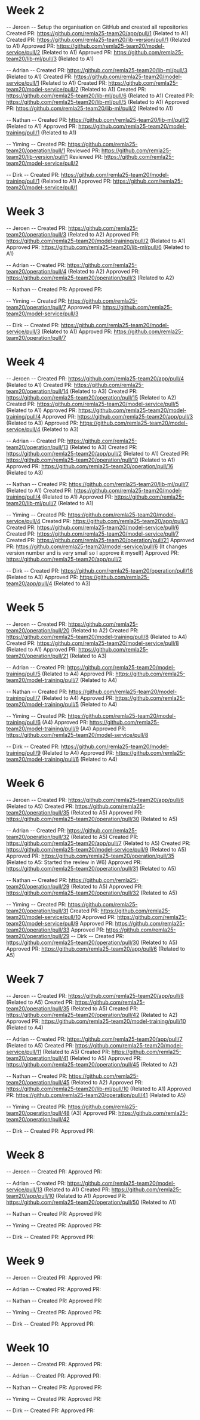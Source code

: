 # Week 2

-- Jeroen --
Setup the organisation on GitHub and created all repositories
Created PR: https://github.com/remla25-team20/app/pull/1 (Related to A1)
Created PR: https://github.com/remla25-team20/lib-version/pull/1 (Related to A1)
Approved PR: https://github.com/remla25-team20/model-service/pull/2 (Related to A1)
Approved PR: https://github.com/remla25-team20/lib-ml/pull/3 (Related to A1)

-- Adrian --
Created PR: https://github.com/remla25-team20/lib-ml/pull/3 (Related to A1)
Created PR: https://github.com/remla25-team20/model-service/pull/1 (Related to A1)
Created PR: https://github.com/remla25-team20/model-service/pull/2 (Related to A1)
Created PR: https://github.com/remla25-team20/lib-ml/pull/6 (Related to A1)
Created PR: https://github.com/remla25-team20/lib-ml/pull/5 (Related to A1)
Approved PR: https://github.com/remla25-team20/lib-ml/pull/2 (Related to A1)

-- Nathan --
Created PR: https://github.com/remla25-team20/lib-ml/pull/2 (Related to A1)
Approved PR: https://github.com/remla25-team20/model-training/pull/1 (Related to A1)

-- Yiming --
Created PR: https://github.com/remla25-team20/operation/pull/1
Reviewed PR: https://github.com/remla25-team20/lib-version/pull/1
Reviewed PR: https://github.com/remla25-team20/model-service/pull/2

-- Dirk --
Created PR: https://github.com/remla25-team20/model-training/pull/1 (Related to A1)
Approved PR: https://github.com/remla25-team20/model-service/pull/1

# Week 3

-- Jeroen --
Created PR: https://github.com/remla25-team20/operation/pull/3 (Related to A2)
Approved PR: https://github.com/remla25-team20/model-training/pull/2 (Related to A1)
Approved PR: https://github.com/remla25-team20/lib-ml/pull/6 (Related to A1)

-- Adrian --
Created PR: https://github.com/remla25-team20/operation/pull/4 (Related to A2)
Approved PR: https://github.com/remla25-team20/operation/pull/3 (Related to A2)

-- Nathan --
Created PR: 
Approved PR:

-- Yiming --
Created PR: https://github.com/remla25-team20/operation/pull/7
Approved PR: https://github.com/remla25-team20/model-service/pull/3

-- Dirk --
Created PR: https://github.com/remla25-team20/model-service/pull/3 (Related to A1)
Approved PR: https://github.com/remla25-team20/operation/pull/7

# Week 4

-- Jeroen --
Created PR: https://github.com/remla25-team20/app/pull/4 (Related to A1)
Created PR: https://github.com/remla25-team20/operation/pull/14 (Related to A3)
Created PR: https://github.com/remla25-team20/operation/pull/15 (Related to A2)
Created PR: https://github.com/remla25-team20/model-service/pull/5 (Related to A1)
Approved PR: https://github.com/remla25-team20/model-training/pull/4
Approved PR: https://github.com/remla25-team20/app/pull/3 (Related to A3)
Approved PR: https://github.com/remla25-team20/model-service/pull/4 (Related to A3)

-- Adrian --
Created PR: https://github.com/remla25-team20/operation/pull/13 (Related to A3)
Created PR: https://github.com/remla25-team20/app/pull/2 (Related to A1)
Created PR: https://github.com/remla25-team20/operation/pull/10 (Related to A1)
Approved PR: https://github.com/remla25-team20/operation/pull/16 (Related to A3)

-- Nathan --
Created PR: https://github.com/remla25-team20/lib-ml/pull/7 (Related to A1)
Created PR: https://github.com/remla25-team20/model-training/pull/4 (Related to A1)
Approved PR: https://github.com/remla25-team20/lib-ml/pull/7 (Related to A1)

-- Yiming --
Created PR: https://github.com/remla25-team20/model-service/pull/4
Created PR: https://github.com/remla25-team20/app/pull/3
Created PR: https://github.com/remla25-team20/model-service/pull/6
Created PR: https://github.com/remla25-team20/model-service/pull/7
Created PR: https://github.com/remla25-team20/operation/pull/21
Approved PR: https://github.com/remla25-team20/model-service/pull/6 (It changes version number and is very small so I approve it myself)
Approved PR: https://github.com/remla25-team20/app/pull/2

-- Dirk --
Created PR: https://github.com/remla25-team20/operation/pull/16 (Related to A3)
Approved PR: https://github.com/remla25-team20/app/pull/4 (Related to A3)

# Week 5

-- Jeroen --
Created PR: https://github.com/remla25-team20/operation/pull/20 (Related to A2)
Created PR: https://github.com/remla25-team20/model-training/pull/8 (Related to A4)
Created PR: https://github.com/remla25-team20/model-service/pull/8 (Related to A1)
Approved PR: https://github.com/remla25-team20/operation/pull/21 (Related to A3)

-- Adrian --
Created PR: https://github.com/remla25-team20/model-training/pull/5 (Related to A4)
Approved PR: https://github.com/remla25-team20/model-training/pull/7 (Related to A4)

-- Nathan --
Created PR: https://github.com/remla25-team20/model-training/pull/7 (Related to A4)
Approved PR: https://github.com/remla25-team20/model-training/pull/5 (Related to A4)

-- Yiming --
Created PR: https://github.com/remla25-team20/model-training/pull/6 (A4)
Approved PR: https://github.com/remla25-team20/model-training/pull/9 (A4)
Approved PR: https://github.com/remla25-team20/model-service/pull/8

-- Dirk --
Created PR: https://github.com/remla25-team20/model-training/pull/9 (Related to A4)
Approved PR: https://github.com/remla25-team20/model-training/pull/6 (Related to A4)

# Week 6

-- Jeroen --
Created PR: https://github.com/remla25-team20/app/pull/6 (Related to A5)
Created PR: https://github.com/remla25-team20/operation/pull/35 (Related to A5)
Approved PR: https://github.com/remla25-team20/operation/pull/30 (Related to A5)

-- Adrian --
Created PR: https://github.com/remla25-team20/operation/pull/32 (Related to A5)
Created PR: https://github.com/remla25-team20/app/pull/7 (Related to A5)
Created PR: https://github.com/remla25-team20/model-service/pull/9 (Related to A5)
Approved PR: https://github.com/remla25-team20/operation/pull/35 (Related to A5: Started the review in W6)
Approved PR: https://github.com/remla25-team20/operation/pull/31 (Related to A5)

-- Nathan --
Created PR: https://github.com/remla25-team20/operation/pull/29 (Related to A5)
Approved PR: https://github.com/remla25-team20/operation/pull/32 (Related to A5)

-- Yiming --
Created PR: https://github.com/remla25-team20/operation/pull/31
Created PR: https://github.com/remla25-team20/model-service/pull/10
Approved PR: https://github.com/remla25-team20/model-service/pull/9
Approved PR: https://github.com/remla25-team20/operation/pull/33
Approved PR: https://github.com/remla25-team20/operation/pull/29
-- Dirk --
Created PR: https://github.com/remla25-team20/operation/pull/30 (Related to A5)
Approved PR: https://github.com/remla25-team20/app/pull/6 (Related to A5)

# Week 7

-- Jeroen --
Created PR: https://github.com/remla25-team20/app/pull/8 (Related to A5)
Created PR: https://github.com/remla25-team20/operation/pull/35 (Related to A5)
Created PR: https://github.com/remla25-team20/operation/pull/42 (Related to A2)
Approved PR: https://github.com/remla25-team20/model-training/pull/10 (Related to A4)

-- Adrian --
Created PR: https://github.com/remla25-team20/app/pull/7 (Related to A5)
Created PR: https://github.com/remla25-team20/model-service/pull/11 (Related to A5)
Created PR: https://github.com/remla25-team20/operation/pull/41 (Related to A5)
Approved PR: https://github.com/remla25-team20/operation/pull/45 (Related to A2)

-- Nathan --
Created PR: https://github.com/remla25-team20/operation/pull/45 (Related to A2)
Approved PR: https://github.com/remla25-team20/lib-ml/pull/10 (Related to A1)
Approved PR: https://github.com/remla25-team20/operation/pull/41 (Related to A5)

-- Yiming --
Created PR: https://github.com/remla25-team20/operation/pull/48 (A3)
Approved PR: https://github.com/remla25-team20/operation/pull/42

-- Dirk --
Created PR:
Approved PR:

# Week 8

-- Jeroen --
Created PR:
Approved PR:

-- Adrian --
Created PR: https://github.com/remla25-team20/model-service/pull/13 (Related to A1)
Created PR: https://github.com/remla25-team20/app/pull/10 (Related to A1)
Approved PR: https://github.com/remla25-team20/operation/pull/50 (Related to A1)

-- Nathan --
Created PR:
Approved PR:

-- Yiming --
Created PR:
Approved PR:

-- Dirk --
Created PR:
Approved PR:

# Week 9

-- Jeroen --
Created PR:
Approved PR:

-- Adrian --
Created PR:
Approved PR:

-- Nathan --
Created PR:
Approved PR:

-- Yiming --
Created PR:
Approved PR:

-- Dirk --
Created PR:
Approved PR:

# Week 10

-- Jeroen --
Created PR:
Approved PR:

-- Adrian --
Created PR:
Approved PR:

-- Nathan --
Created PR:
Approved PR:

-- Yiming --
Created PR:
Approved PR:

-- Dirk --
Created PR:
Approved PR:
